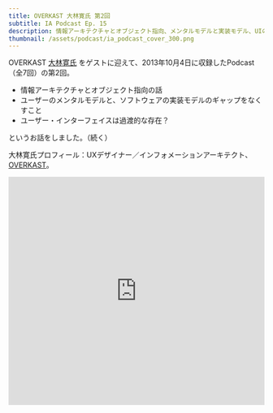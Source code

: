 ```yaml
---
title: OVERKAST 大林寛氏 第2回
subtitle: IA Podcast Ep. 15
description: 情報アーキテクチャとオブジェクト指向、メンタルモデルと実装モデル、UIの話です。
thumbnail: /assets/podcast/ia_podcast_cover_300.png
---
```


OVERKAST [大林寛氏](http://overkast.jp/about/) をゲストに迎えて、2013年10月4日に収録したPodcast（全7回）の第2回。

- 情報アーキテクチャとオブジェクト指向の話
- ユーザーのメンタルモデルと、ソフトウェアの実装モデルのギャップをなくすこと
- ユーザー・インターフェイスは過渡的な存在？

というお話をしました。（続く）

大林寛氏プロフィール：UXデザイナー／インフォメーションアーキテクト、[OVERKAST](http://overkast.jp/)。

<iframe width="100%" height="450" scrolling="no" frameborder="no" src="https://w.soundcloud.com/player/?url=https%3A//api.soundcloud.com/tracks/283582688&amp;auto_play=false&amp;hide_related=false&amp;show_comments=true&amp;show_user=true&amp;show_reposts=false&amp;visual=true"></iframe>
